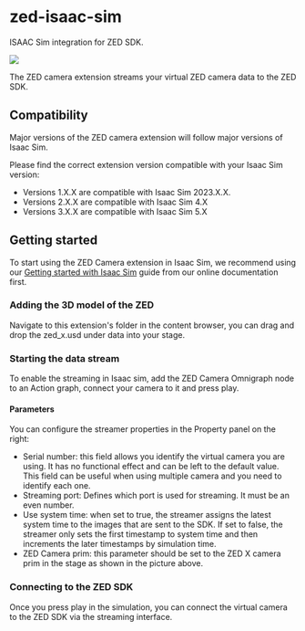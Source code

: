 # zed-isaac-sim

ISAAC Sim integration for ZED SDK.

![](./exts/sl.sensor.camera/data/preview.png)

The ZED camera extension streams your virtual ZED camera data to the ZED SDK.


## Compatibility

Major versions of the ZED camera extension will follow major versions of Isaac Sim.

Please find the correct extension version compatible with your Isaac Sim version:

- Versions 1.X.X are compatible with Isaac Sim 2023.X.X.
- Versions 2.X.X are compatible with Isaac Sim 4.X
- Versions 3.X.X are compatible with Isaac Sim 5.X

## Getting started    

To start using the ZED Camera extension in Isaac Sim, we recommend using our [Getting started with Isaac Sim](https://www.stereolabs.com/docs/isaac-sim/isaac_sim) guide from our online documentation first.

### Adding the 3D model of the ZED

Navigate to this extension's folder in the content browser, you can drag and drop the zed_x.usd under data into your stage.

### Starting the data stream    

To enable the streaming in Isaac sim, add the ZED Camera Omnigraph node to an Action graph, connect your camera to it and press play.

#### Parameters    

You can configure the streamer properties in the Property panel on the right:
- Serial number: this field allows you identify the virtual camera you are using. It has no functional effect and can be left to the default value. This field can be useful when using multiple camera and you need to identify each one.
- Streaming port: Defines which port is used for streaming. It must be an even number.
- Use system time: when set to true, the streamer assigns the latest system time to the images that are sent to the SDK. If set to false, the streamer only sets the first timestamp to system time and then increments the later timestamps by simulation time.
- ZED Camera prim: this parameter should be set to the ZED X camera prim in the stage as shown in the picture above.


### Connecting to the ZED SDK    

Once you press play in the simulation, you can connect the virtual camera to the ZED SDK via the streaming interface.

